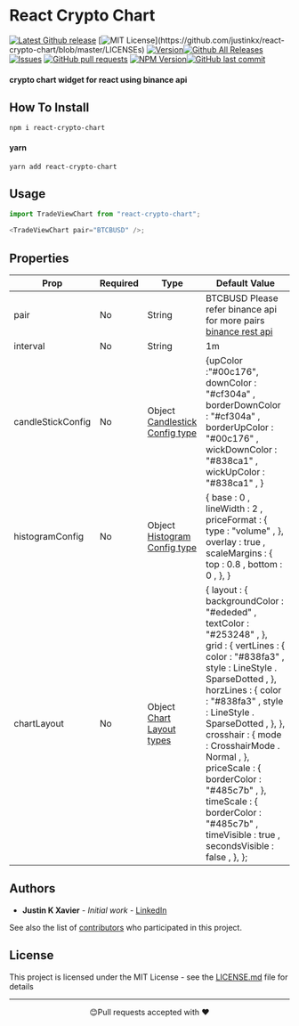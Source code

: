 # React Crypto Chart

[![Latest Github release](https://img.shields.io/github/release/justinkx/react-crypto-chart.svg)](https://github.com/justinkx/react-crypto-chart/releases/latest)
[![MIT License](https://img.shields.io/apm/l/atomic-design-ui.svg?)](https://github.com/justinkx/react-crypto-chart/blob/master/LICENSEs)
[![Version](https://badge.fury.io/gh/tterb%2FHyde.svg)](https://badge.fury.io/gh/tterb%2FHyde)[![Github All Releases](https://img.shields.io/github/downloads/justinkx/react-crypto-chart/total.svg?style=flat)]()[![Issues](https://img.shields.io/github/issues-raw/justinkx/react-crypto-chart.svg?maxAge=25000)](https://github.com/justinkx/react-crypto-chart/issues) [![GitHub pull requests](https://img.shields.io/github/issues-pr/justinkx/react-crypto-chart.svg?style=flat)]()
[![NPM Version](https://img.shields.io/npm/v/npm.svg?style=flat)]()[![GitHub last commit](https://img.shields.io/github/last-commit/justinkx/react-crypto-chart.svg?style=flat)]()

#### crypto chart widget for react using binance api

## How To Install

```npm
npm i react-crypto-chart

```

#### yarn

```npm
yarn add react-crypto-chart
```

## Usage

```javascript
import TradeViewChart from "react-crypto-chart";

<TradeViewChart pair="BTCBUSD" />;
```

## Properties

| Prop              | Required | Type                                       | Default Value                                                                                                                                                                                                                                                                                                                                                                                                              |
| ----------------- | -------- | ------------------------------------------ | -------------------------------------------------------------------------------------------------------------------------------------------------------------------------------------------------------------------------------------------------------------------------------------------------------------------------------------------------------------------------------------------------------------------------- |
| pair              | No       | String                                     | BTCBUSD Please refer binance api for more pairs [binance rest api](https://github.com/binance/binance-spot-api-docs/blob/master/rest-api.md)                                                                                                                                                                                                                                                                               |
| interval          | No       | String                                     | 1m                                                                                                                                                                                                                                                                                                                                                                                                                         |
| candleStickConfig | No       | Object [Candlestick Config type](TYPES.md) | {upColor :"#00c176", downColor : "#cf304a" , borderDownColor : "#cf304a" , borderUpColor : "#00c176" , wickDownColor : "#838ca1" , wickUpColor : "#838ca1" , }                                                                                                                                                                                                                                                             |
| histogramConfig   | No       | Object [Histogram Config type](TYPES.md)   | { base : 0 , lineWidth : 2 , priceFormat : { type : "volume" , }, overlay : true , scaleMargins : { top : 0.8 , bottom : 0 , }, }                                                                                                                                                                                                                                                                                          |
| chartLayout       | No       | Object [Chart Layout types](TYPES.md)      | { layout : { backgroundColor : "#ededed" , textColor : "#253248" , }, grid : { vertLines : { color : "#838fa3" , style : LineStyle . SparseDotted , }, horzLines : { color : "#838fa3" , style : LineStyle . SparseDotted , }, }, crosshair : { mode : CrosshairMode . Normal , }, priceScale : { borderColor : "#485c7b" , }, timeScale : { borderColor : "#485c7b" , timeVisible : true , secondsVisible : false , }, }; |

## Authors

- **Justin K Xavier** - _Initial work_ - [LinkedIn](https://www.linkedin.com/in/justin-k-xavier-59b82710a/)

See also the list of [contributors](https://github.com/justinkx/RNChallenge_1/graphs/contributors) who participated in this project.

## License

This project is licensed under the MIT License - see the [LICENSE.md](LICENSE.md) file for details

---

<p align="center">😊Pull requests accepted with ❤️</p>
